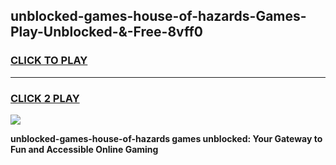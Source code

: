 
## unblocked-games-house-of-hazards-Games-Play-Unblocked-&-Free-8vff0
<h3>
<a href="https://premium76.site?title=unblocked-games-house-of-hazards&ref=24A">CLICK TO PLAY</a></h3>
<hr>

<h3>
<a href="https://premium76.site?title=unblocked-games-house-of-hazards&ref=24A">CLICK 2 PLAY</a>
  
</h3>

<a href="https://premium76.site?title=unblocked-games-house-of-hazards&ref=24A"><img src="https://clearcache.store/games.png"></a>


**unblocked-games-house-of-hazards games unblocked: Your Gateway to Fun and Accessible Online Gaming**
